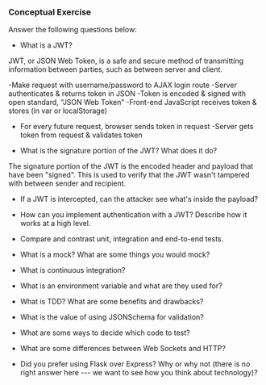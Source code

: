 ### Conceptual Exercise

Answer the following questions below:

- What is a JWT?

JWT, or JSON Web Token, is a safe and secure method of transmitting information between parties, such as between server and client.

-Make request with username/password to AJAX login route
-Server authenticates & returns token in JSON
-Token is encoded & signed with open standard, “JSON Web Token”
-Front-end JavaScript receives token & stores (in var or localStorage)
- For every future request, browser sends token in request
-Server gets token from request & validates token

- What is the signature portion of the JWT?  What does it do?

The signature portion of the JWT is the encoded header and payload that have been "signed". This is used to verify that the JWT wasn't tampered with between sender and recipient.

- If a JWT is intercepted, can the attacker see what's inside the payload?

- How can you implement authentication with a JWT?  Describe how it works at a high level.

- Compare and contrast unit, integration and end-to-end tests.

- What is a mock? What are some things you would mock?

- What is continuous integration?

- What is an environment variable and what are they used for?

- What is TDD? What are some benefits and drawbacks?

- What is the value of using JSONSchema for validation?

- What are some ways to decide which code to test?

- What are some differences between Web Sockets and HTTP?

- Did you prefer using Flask over Express? Why or why not (there is no right 
  answer here --- we want to see how you think about technology)?
